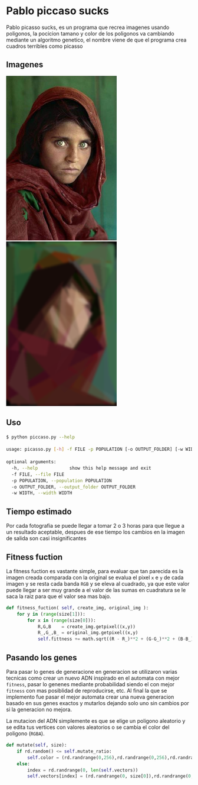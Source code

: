# Pablo piccaso sucks

Pablo picasso sucks, es un programa que recrea imagenes usando poligonos, la pocicion tamano y color de los poligonos va cambiando mediante un algoritmo genetico, el nombre viene de que el programa crea cuadros terribles como picasso

## Imagenes

![alt text](./imgs/LaMuchachaAfgana.jpg) ![alt text](./imgs/LaMuchachaAfgana_out.png)

## Uso

``` bash
$ python piccaso.py --help

usage: picasso.py [-h] -f FILE -p POPULATION [-o OUTPUT_FOLDER] [-w WIDTH]

optional arguments:
  -h, --help            show this help message and exit
  -f FILE, --file FILE
  -p POPULATION, --population POPULATION
  -o OUTPUT_FOLDER, --output_folder OUTPUT_FOLDER
  -w WIDTH, --width WIDTH
```

## Tiempo estimado

Por cada fotografia se puede llegar a tomar 2 o 3 horas para que llegue a un resultado aceptable, despues de ese tiempo los cambios en la imagen de salida son casi insignificantes

## Fitness fuction

La fitness fuction es vastante simple, para evaluar que tan parecida es la imagen creada comparada con la original se evalua el pixel ```x``` e ```y``` de cada imagen y se resta cada banda ```RGB``` y se eleva al cuadrado, ya que este valor puede llegar a ser muy grande a el valor de las sumas en cuadratura se le saca la raiz para que el valor sea mas bajo.

``` python
def fitness_fuction( self, create_img, original_img ):
    for y in (range(size[1])):
        for x in (range(size[0])):
            R,G,B    = create_img.getpixel((x,y))
            R_,G_,B_ = original_img.getpixel((x,y)
            self.fittness += math.sqrt((R - R_)**2 + (G-G_)**2 + (B-B_)**2)
```

## Pasando los genes 

Para pasar lo genes de generacione en generacion se utilizaron varias tecnicas como crear un nuevo ADN inspirado en el automata con mejor ```fitness```, pasar lo genenes mediante probabilidad siendo el con mejor ```fitness``` con mas posiblidad de reproducirse, etc. Al final la que se implemento fue pasar el mejor automata crear una nueva generacion basado en sus genes exactos y mutarlos dejando solo uno sin cambios por si la generacion no mejora.

La mutacion del ADN simplemente es que se elige un poligono aleatorio y se edita tus vertices con valores aleatorios o se cambia el color del poligono (```RGBA```).

```python
def mutate(self, size):
    if rd.random() <= self.mutate_ratio:
        self.color = (rd.randrange(0,256),rd.randrange(0,256),rd.randrange(0,256),rd.randrange(0,256))
    else:
        index = rd.randrange(0, len(self.vectors))
        self.vectors[index] = (rd.randrange(0, size[0]),rd.randrange(0, size[1]))
```

